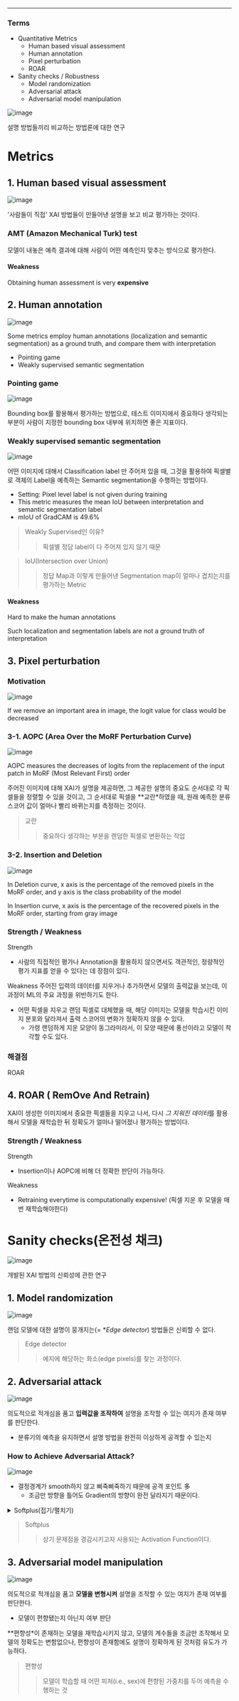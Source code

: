 ****
### Terms
- Quantitative Metrics
  - Human based visual assessment
  - Human annotation
  - Pixel perturbation
  - ROAR
- Sanity checks / Robustness
  - Model randomization
  - Adversarial attack
  - Adversarial model manipulation

![image](https://user-images.githubusercontent.com/39285147/179220453-c3bb879e-bda2-48e1-a406-6d9288dd98e1.png)

설명 방법들끼리 비교하는 방법론에 대한 연구

# Metrics
## 1. Human based visual assessment
![image](https://user-images.githubusercontent.com/39285147/179220775-664cfbc8-cfca-40d7-9343-c532db7e4191.png)

'사람들이 직접' XAI 방법들이 만들어낸 설명을 보고 비교 평가하는 것이다.

### AMT (Amazon Mechanical Turk) test

모델이 내놓은 예측 결과에 대해 사람이 어떤 예측인지 맞추는 방식으로 평가한다.

#### Weakness
Obtaining human assessment is very **expensive**

## 2. Human annotation
![image](https://user-images.githubusercontent.com/39285147/179225555-edf650b0-5201-49aa-ac1f-67d57c025d47.png)

Some metrics employ human annotations (localization and semantic segmentation) as a ground truth, and compare them with interpretation
- Pointing game
- Weakly supervised semantic segmentation

### Pointing game
![image](https://user-images.githubusercontent.com/39285147/179227693-6ddfb9cf-6fc8-4749-96a9-fd32324dda74.png)

Bounding box를 활용해서 평가하는 방법으로, 테스트 이미지에서 중요하다 생각되는 부분이 사람이 지정한 bounding box 내부에 위치하면 좋은 지표이다.

### Weakly supervised semantic segmentation
![image](https://user-images.githubusercontent.com/39285147/179231343-12c2dd1a-0160-4768-a9c8-58f21071f935.png)

어떤 이미지에 대해서 Classification label 만 주어져 있을 때, 그것을 활용하여 픽셀별로 객체의 Label을 예측하는 Semantic segmentation을 수행하는 방법이다.
- Setting: Pixel level label is not given during training
- This metric measures the mean IoU between interpretation and semantic segmentation label
- mIoU of GradCAM is 49.6%

> Weakly Supervised인 이유?
>> 픽셀별 정담 label이 다 주어져 있지 않기 때문

> IoU(Intersection over Union)
>> 정답 Map과 이렇게 만들어낸 Segmentation map이 얼마나 겹치는지를 평가하는 Metric

#### Weakness
Hard to make the human annotations

Such localization and segmentation labels are not a ground truth of interpretation

## 3. Pixel perturbation
### Motivation
![image](https://user-images.githubusercontent.com/39285147/179231549-2017a42a-6477-4cba-adcc-e158461aeaaf.png)

If we remove an important area in image, the logit value for class would be decreased

### 3-1. AOPC (Area Over the MoRF Perturbation Curve)
![image](https://user-images.githubusercontent.com/39285147/179231896-b0e36edc-dcae-468e-85c1-84ca277fa16e.png)

AOPC measures the decreases of logits from the replacement of the input patch in MoRF (Most Relevant First) order

주어진 이미지에 대해 XAI가 설명을 제공하면, 그 제공한 설명의 중요도 순서대로 각 픽셀들을 정렬할 수 있을 것이고, 그 순서대로 픽셀을 **교란*하였을 때, 원래 예측한 분류 스코어 값이 얼마나 빨리 바뀌는지를 측정하는 것이다.

> 교란
>> 중요하다 생각하는 부분을 랜덤한 픽셀로 변환하는 작업

### 3-2. Insertion and Deletion
![image](https://user-images.githubusercontent.com/39285147/179232840-c488b6e8-54c3-4b6a-ae6e-312152936e3c.png)

In Deletion curve, x axis is the percentage of the removed pixels in the MoRF order, and y axis is the class probability of the model

In Insertion curve, x axis is the percentage of the recovered pixels in the MoRF order, starting from gray image

### Strength / Weakness
Strength
- 사람의 직접적인 평가나 Annotation을 활용하지 않으면서도 객관적인, 정량적인 평가 지표를 얻을 수 있다는 데 장점이 있다.

Weakness
주어진 입력의 데이터를 지우거나 추가하면서 모델의 출력값을 보는데, 이 과정이 ML의 주요 과정을 위반하기도 한다.
- 어떤 픽셀을 지우고 랜덤 픽셀로 대체했을 때, 해당 이미지는 모델을 학습시킨 이미지 분포와 달라져서 출력 스코어의 변화가 정확하지 않을 수 있다.
  - 가령 랜덤하게 지운 모양이 동그라미라서, 이 모양 때문에 풍선이라고 모델이 착각할 수도 있다.

### 해결점
ROAR

## 4. ROAR ( RemOve And Retrain)
XAI이 생성한 이미지에서 중요한 픽셀들을 지우고 나서, 다시 *그 지워진 데이터*를 활용해서 모델을 재학습한 뒤 정확도가 얼마나 떨어졌나 평가하는 방법이다.

### Strength / Weakness
Strength
- Insertion이나 AOPC에 비해 더 정확한 판단이 가능하다.

Weakness
- Retraining everytime is computationally expensive! (픽셀 지운 후 모델을 매번 재학습해야한다)

# Sanity checks(온전성 채크)
![image](https://user-images.githubusercontent.com/39285147/179234232-4a3bf403-7b57-4888-9c79-986b9f2b4193.png)

개발된 XAI 방법의 신뢰성에 관한 연구

## 1. Model randomization
![image](https://user-images.githubusercontent.com/39285147/179234504-1bc7fefa-a9b0-467c-a18e-7967d84f850b.png)

랜덤 모델에 대한 설명이 뭉개지는(= **Edge detector*) 방법들은 신뢰할 수 없다.

> Edge detector
>> 에지에 해당하는 화소(edge pixels)를 찾는 과정이다.

## 2. Adversarial attack
![image](https://user-images.githubusercontent.com/39285147/179235288-16e5db11-7e86-4639-8331-7406b0806c36.png)

의도적으로 적개심을 품고 **입력값을 조작하여** 설명을 조작할 수 있는 여지가 존재 여부를 판단한다.
- 분류기의 예측을 유지하면서 설명 방법을 완전히 이상하게 공격할 수 있는지

### How to Achieve Adversarial Attack?
![image](https://user-images.githubusercontent.com/39285147/179235702-ed9ea7e1-0ab5-46c0-952a-a3c3bf6f1e3e.png)

- 결정경계가 smooth하지 않고 삐죽삐죽하기 때문에 공격 포인트 多
  - 조금만 방향을 틀어도 Gradient의 방향이 완전 달라지기 때문이다.

<details markdown="1">
<summary>Softplus(접기/펼치기)</summary>

![image](https://user-images.githubusercontent.com/39285147/179236096-51f98b3e-0e3b-4e6b-88ac-f033b4733a1d.png)![image](https://user-images.githubusercontent.com/39285147/179236303-9dcf68e8-5c38-4517-bf5c-e68c282d2e12.png)

ReLU를 사용하면 독수리와 배에 대한 설명이 구분이 안 되서 신뢰성이 없으나, Softplus를 사용하면 구분이 더 정확하게 가능하다.

</details>

> Softplus
>> 상기 문제점을 경감시키고자 사용되는 Activation Function이다.

## 3. Adversarial model manipulation
![image](https://user-images.githubusercontent.com/39285147/179236621-6e0d00cc-8d66-4a98-8652-c20ab64d8bb0.png)

의도적으로 적개심을 품고 **모델을 변형시켜** 설명을 조작할 수 있는 여지가 존재 여부를 판단한다.
- 모델이 편향됐는지 아닌지 여부 판단

**편향성*이 존재하는 모델을 재학습시키지 않고, 모델의 계수들을 조금만 조작해서 모델의 정확도는 변함없으나, 편향성이 존재함에도 설명이 정확하게 된 것처럼 유도가 가능하다.

> 편향성
>> 모델이 학습할 때 어떤 피처(i.e., sex)에 편향된 가중치를 두어 예측을 수행하는 것
